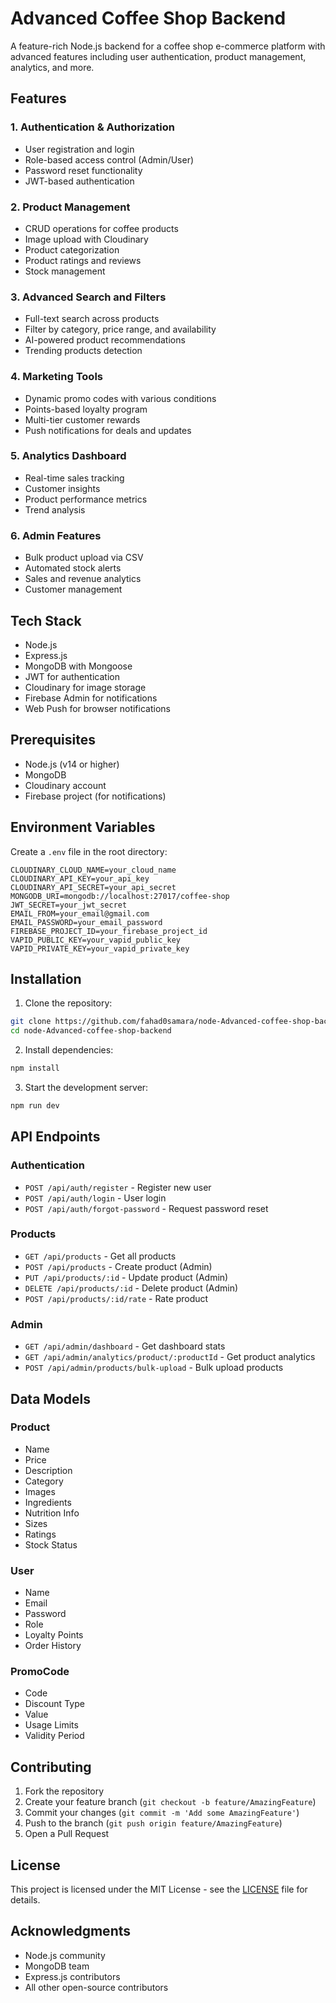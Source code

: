 # Advanced Coffee Shop Backend

A feature-rich Node.js backend for a coffee shop e-commerce platform with advanced features including user authentication, product management, analytics, and more.

## Features

### 1. Authentication & Authorization
- User registration and login
- Role-based access control (Admin/User)
- Password reset functionality
- JWT-based authentication

### 2. Product Management
- CRUD operations for coffee products
- Image upload with Cloudinary
- Product categorization
- Product ratings and reviews
- Stock management

### 3. Advanced Search and Filters
- Full-text search across products
- Filter by category, price range, and availability
- AI-powered product recommendations
- Trending products detection

### 4. Marketing Tools
- Dynamic promo codes with various conditions
- Points-based loyalty program
- Multi-tier customer rewards
- Push notifications for deals and updates

### 5. Analytics Dashboard
- Real-time sales tracking
- Customer insights
- Product performance metrics
- Trend analysis

### 6. Admin Features
- Bulk product upload via CSV
- Automated stock alerts
- Sales and revenue analytics
- Customer management

## Tech Stack

- Node.js
- Express.js
- MongoDB with Mongoose
- JWT for authentication
- Cloudinary for image storage
- Firebase Admin for notifications
- Web Push for browser notifications

## Prerequisites

- Node.js (v14 or higher)
- MongoDB
- Cloudinary account
- Firebase project (for notifications)

## Environment Variables

Create a `.env` file in the root directory:

```env
CLOUDINARY_CLOUD_NAME=your_cloud_name
CLOUDINARY_API_KEY=your_api_key
CLOUDINARY_API_SECRET=your_api_secret
MONGODB_URI=mongodb://localhost:27017/coffee-shop
JWT_SECRET=your_jwt_secret
EMAIL_FROM=your_email@gmail.com
EMAIL_PASSWORD=your_email_password
FIREBASE_PROJECT_ID=your_firebase_project_id
VAPID_PUBLIC_KEY=your_vapid_public_key
VAPID_PRIVATE_KEY=your_vapid_private_key
```

## Installation

1. Clone the repository:
```bash
git clone https://github.com/fahad0samara/node-Advanced-coffee-shop-backend
cd node-Advanced-coffee-shop-backend
```

2. Install dependencies:
```bash
npm install
```

3. Start the development server:
```bash
npm run dev
```

## API Endpoints

### Authentication
- `POST /api/auth/register` - Register new user
- `POST /api/auth/login` - User login
- `POST /api/auth/forgot-password` - Request password reset

### Products
- `GET /api/products` - Get all products
- `POST /api/products` - Create product (Admin)
- `PUT /api/products/:id` - Update product (Admin)
- `DELETE /api/products/:id` - Delete product (Admin)
- `POST /api/products/:id/rate` - Rate product

### Admin
- `GET /api/admin/dashboard` - Get dashboard stats
- `GET /api/admin/analytics/product/:productId` - Get product analytics
- `POST /api/admin/products/bulk-upload` - Bulk upload products

## Data Models

### Product
- Name
- Price
- Description
- Category
- Images
- Ingredients
- Nutrition Info
- Sizes
- Ratings
- Stock Status

### User
- Name
- Email
- Password
- Role
- Loyalty Points
- Order History

### PromoCode
- Code
- Discount Type
- Value
- Usage Limits
- Validity Period

## Contributing

1. Fork the repository
2. Create your feature branch (`git checkout -b feature/AmazingFeature`)
3. Commit your changes (`git commit -m 'Add some AmazingFeature'`)
4. Push to the branch (`git push origin feature/AmazingFeature`)
5. Open a Pull Request

## License

This project is licensed under the MIT License - see the [LICENSE](LICENSE) file for details.

## Acknowledgments

- Node.js community
- MongoDB team
- Express.js contributors
- All other open-source contributors

